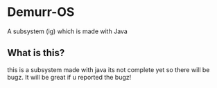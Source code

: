 # Demurr-OS
A subsystem (ig) which is made with Java

## What is this?
this is a subsystem made with java its not complete yet so there will be bugz. It will be great if u reported the bugz!
